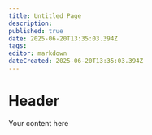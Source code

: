 ```yaml
---
title: Untitled Page
description: 
published: true
date: 2025-06-20T13:35:03.394Z
tags: 
editor: markdown
dateCreated: 2025-06-20T13:35:03.394Z
---
```


# Header
Your content here